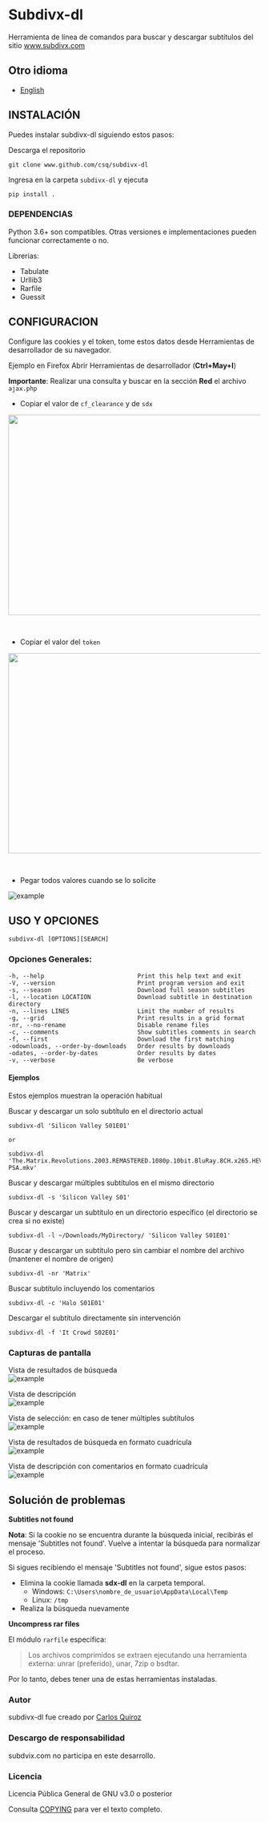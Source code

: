 # Subdivx-dl
Herramienta de línea de comandos para buscar y descargar subtítulos del sitio www.subdivx.com

## Otro idioma
- [English](README.md) 

## INSTALACIÓN
Puedes instalar subdivx-dl siguiendo estos pasos:

Descarga el repositorio

    git clone www.github.com/csq/subdivx-dl

Ingresa en la carpeta ``subdivx-dl`` y ejecuta

    pip install .

### DEPENDENCIAS
Python 3.6+ son compatibles. Otras versiones e implementaciones pueden funcionar correctamente o no.

Librerias:
* Tabulate
* Urllib3
* Rarfile
* Guessit

## CONFIGURACION
Configure las cookies y el token, tome estos datos desde Herramientas de desarrollador de su navegador.

Ejemplo en Firefox
Abrir Herramientas de desarrollador (**Ctrl+May+I**)

**Importante**: Realizar una consulta y buscar en la sección **Red** el archivo ``ajax.php``

* Copiar el valor de ``cf_clearance`` y de ``sdx``

<img src="img/img-06.png" width="800" height="400"/>

&nbsp;

* Copiar el valor del ``token``

<img src="img/img-07.png" width="800" height="400"/>

&nbsp;

* Pegar todos valores cuando se lo solicite

![example](img/img-08.png)

## USO Y OPCIONES
    subdivx-dl [OPTIONS][SEARCH]

### Opciones Generales:
    -h, --help                          Print this help text and exit
    -V, --version                       Print program version and exit
    -s, --season                        Download full season subtitles
    -l, --location LOCATION             Download subtitle in destination directory
    -n, --lines LINES                   Limit the number of results
    -g, --grid                          Print results in a grid format
    -nr, --no-rename                    Disable rename files
    -c, --comments                      Show subtitles comments in search
    -f, --first                         Download the first matching
    -odownloads, --order-by-downloads   Order results by downloads
    -odates, --order-by-dates           Order results by dates
    -v, --verbose                       Be verbose

#### Ejemplos
Estos ejemplos muestran la operación habitual  

Buscar y descargar un solo subtítulo en el directorio actual  

    subdivx-dl 'Silicon Valley S01E01'  

    or  

    subdivx-dl 'The.Matrix.Revolutions.2003.REMASTERED.1080p.10bit.BluRay.8CH.x265.HEVC-PSA.mkv'  

Buscar y descargar múltiples subtítulos en el mismo directorio  

    subdivx-dl -s 'Silicon Valley S01'

Buscar y descargar un subtítulo en un directorio específico (el directorio se crea si no existe)

    subdivx-dl -l ~/Downloads/MyDirectory/ 'Silicon Valley S01E01'

Buscar y descargar un subtítulo pero sin cambiar el nombre del archivo (mantener el nombre de origen)  

    subdivx-dl -nr 'Matrix'

Buscar subtítulo incluyendo los comentarios  

    subdivx-dl -c 'Halo S01E01'

Descargar el subtítulo directamente sin intervención

    subdivx-dl -f 'It Crowd S02E01'

### Capturas de pantalla
Vista de resultados de búsqueda  
![example](img/img-01.png)

Vista de descripción  
![example](img/img-02.png)

Vista de selección: en caso de tener múltiples subtítulos  
![example](img/img-03.png)

Vista de resultados de búsqueda en formato cuadrícula  
![example](img/img-04.png)

Vista de descripción con comentarios en formato cuadrícula  
![example](img/img-05.png)

## Solución de problemas

**Subtitles not found**

**Nota**: Si la cookie no se encuentra durante la búsqueda inicial, recibirás el mensaje 'Subtitles not found'. Vuelve a intentar la búsqueda para normalizar el proceso.

Si sigues recibiendo el mensaje 'Subtitles not found', sigue estos pasos:

* Elimina la cookie llamada **sdx-dl** en la carpeta temporal.  
    * Windows: ``C:\Users\nombre_de_usuario\AppData\Local\Temp``  
    * Linux: ``/tmp``  
* Realiza la búsqueda nuevamente

**Uncompress rar files**

El módulo ``rarfile`` especifica:
>Los archivos comprimidos se extraen ejecutando una herramienta externa: unrar (preferido), unar, 7zip o bsdtar.

Por lo tanto, debes tener una de estas herramientas instaladas.

### Autor
subdivx-dl fue creado por [Carlos Quiroz](https://github.com/csq/)

### Descargo de responsabilidad
subdvix.com no participa en este desarrollo.

### Licencia
Licencia Pública General de GNU v3.0 o posterior  

Consulta [COPYING](COPYING) para ver el texto completo.